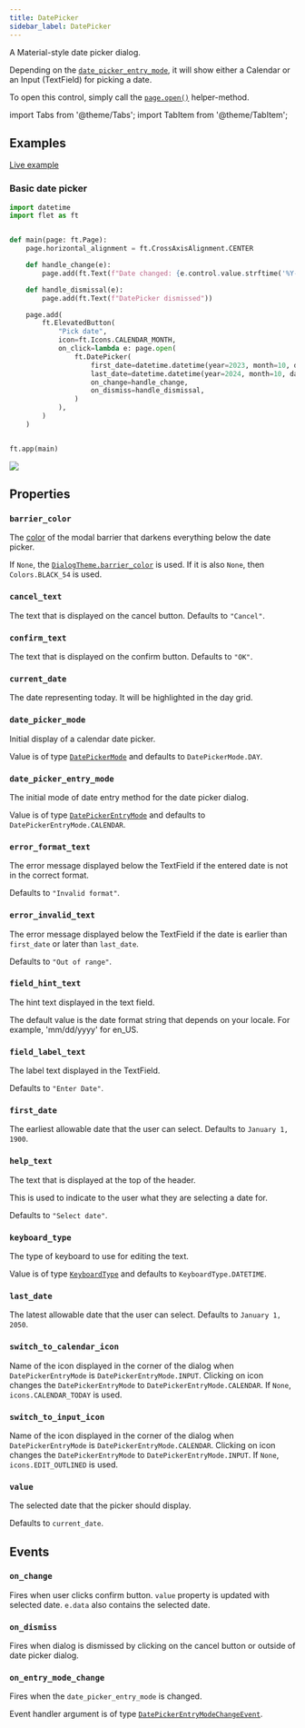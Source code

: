 ```yaml
---
title: DatePicker
sidebar_label: DatePicker
---
```


A Material-style date picker dialog.

Depending on the [`date_picker_entry_mode`](/docs/controls/datepicker#date_picker_entry_mode), it will show either a Calendar or an Input (TextField) for picking a date.

To open this control, simply call the [`page.open()`](/docs/controls/page#opencontrol) helper-method.

import Tabs from '@theme/Tabs';
import TabItem from '@theme/TabItem';

## Examples

[Live example](https://flet-controls-gallery.fly.dev/dialogs/datepicker)

### Basic date picker

<Tabs groupId="language">
  <TabItem value="python" label="Python" default>

```python
import datetime
import flet as ft


def main(page: ft.Page):
    page.horizontal_alignment = ft.CrossAxisAlignment.CENTER

    def handle_change(e):
        page.add(ft.Text(f"Date changed: {e.control.value.strftime('%Y-%m-%d')}"))

    def handle_dismissal(e):
        page.add(ft.Text(f"DatePicker dismissed"))

    page.add(
        ft.ElevatedButton(
            "Pick date",
            icon=ft.Icons.CALENDAR_MONTH,
            on_click=lambda e: page.open(
                ft.DatePicker(
                    first_date=datetime.datetime(year=2023, month=10, day=1),
                    last_date=datetime.datetime(year=2024, month=10, day=1),
                    on_change=handle_change,
                    on_dismiss=handle_dismissal,
                )
            ),
        )
    )


ft.app(main)
```
  </TabItem>
</Tabs>

<img src="/img/docs/controls/datepicker/basic-datepicker.png" className="screenshot-50" />

## Properties

### `barrier_color`

The [color](/docs/reference/colors) of the modal barrier that darkens everything below the date picker.

If `None`, the [`DialogTheme.barrier_color`](/docs/reference/types/dialogtheme#barrier_color) is used. 
If it is also `None`, then `Colors.BLACK_54` is used.

### `cancel_text`

The text that is displayed on the cancel button. Defaults to `"Cancel"`.

### `confirm_text`

The text that is displayed on the confirm button. Defaults to `"OK"`.

### `current_date`

The date representing today. It will be highlighted in the day grid.

### `date_picker_mode`

Initial display of a calendar date picker.

Value is of type [`DatePickerMode`](/docs/reference/types/datepickermode) and defaults to `DatePickerMode.DAY`.

### `date_picker_entry_mode`

The initial mode of date entry method for the date picker dialog.

Value is of type [`DatePickerEntryMode`](/docs/reference/types/datepickerentrymode) and defaults
to `DatePickerEntryMode.CALENDAR`.

### `error_format_text`

The error message displayed below the TextField if the entered date is not in the correct format.

Defaults to `"Invalid format"`.

### `error_invalid_text`

The error message displayed below the TextField if the date is earlier than `first_date` or later than `last_date`.

Defaults to `"Out of range"`.

### `field_hint_text`

The hint text displayed in the text field.

The default value is the date format string that depends on your locale. For example, 'mm/dd/yyyy' for en_US.

### `field_label_text`

The label text displayed in the TextField.

Defaults to `"Enter Date"`.

### `first_date`

The earliest allowable date that the user can select. Defaults to `January 1, 1900`.

### `help_text`

The text that is displayed at the top of the header.

This is used to indicate to the user what they are selecting a date for.

Defaults to `"Select date"`.

### `keyboard_type`

The type of keyboard to use for editing the text.

Value is of type [`KeyboardType`](/docs/reference/types/keyboardtype) and defaults to `KeyboardType.DATETIME`.

### `last_date`

The latest allowable date that the user can select. Defaults to `January 1, 2050`.

### `switch_to_calendar_icon`

Name of the icon displayed in the corner of the dialog when `DatePickerEntryMode` is `DatePickerEntryMode.INPUT`.
Clicking on icon changes the `DatePickerEntryMode` to `DatePickerEntryMode.CALENDAR`. If `None`, `icons.CALENDAR_TODAY`
is used.

### `switch_to_input_icon`

Name of the icon displayed in the corner of the dialog when `DatePickerEntryMode` is `DatePickerEntryMode.CALENDAR`.
Clicking on icon changes the `DatePickerEntryMode` to `DatePickerEntryMode.INPUT`. If `None`, `icons.EDIT_OUTLINED` is
used.

### `value`

The selected date that the picker should display.

Defaults to `current_date`.

## Events

### `on_change`

Fires when user clicks confirm button. `value` property is updated with selected date. `e.data` also contains the selected date.

### `on_dismiss`

Fires when dialog is dismissed by clicking on the cancel button or outside of date picker dialog.

### `on_entry_mode_change`

Fires when the `date_picker_entry_mode` is changed.

Event handler argument is of
type [`DatePickerEntryModeChangeEvent`](/docs/reference/types/datepickerentrymodechangeevent).